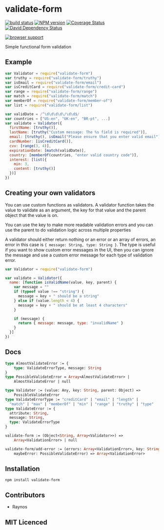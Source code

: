 # validate-form

[![build status][1]][2] [![NPM version][3]][4] [![Coverage Status][5]][6] [![David Dependency Status][9]][10]

[![browser support][11]][12]

Simple functional form validation

## Example

```js
var Validator = require("validate-form")
var truthy = require("validate-form/truthy")
var isEmail = require("validate-form/email")
var isCreditCard = require("validate-form/credit-card")
var range = require("validate-form/range")
var match = require("validate-form/match")
var memberOf = require("validate-form/member-of")
var list = require("validate-form/list")

var validDate = /^\d\d\d\d\/\d\d$/
var countries = ["US-en", "UK-en", "BR-pt", ...]
var validate = Validator({
  firstName: [truthy()],
  lastName: [truthy("Custom message: The %s field is required")],
  email: [truthy(), isEmail("Please ensure that you enter valid email")],
  cardNumber: [isCreditCard()],
  cvv: [range(3, 4)],
  expirationDate: [match(validDate)],
  country: [memberOf(countries, "enter valid country code")],
  interest: [list({
    min: 3,
    content: [truthy()]
  })]
})
```

## Creating your own validators

You can use custom functions as validators. A validator function takes the
  value to validate as an argument, the key for that value and the
  parent object that the value is on.

You can use the key to make more readable validation errors and you
  can use the parent to do validation logic across multiple properties

A validator should either return nothing or an error or an array of errors,
  an error in this case is `{ message: String, type: String }`. The type
  is useful if you want to show custom error messages in the UI, then you
  can ignore the message and use a custom error message for each type of
  validation error.

```js
var Validator = require("validate-form")

var validate = Validator({
  name: [function isValidName(value, key, parent) {
    var message = ""
    if (typeof value !== "string") {
      message = key + " should be a string"
    } else if (value.length < 4) {
      message = key + " should be at least 4 characters"
    }

    if (message) {
      return { message: message, type: "invalidName" }
    }
  }]
})
```

## Docs

```ocaml
type AlmostValidateError := {
    type: ValidateErrorType, message: String
}
type PossibleValidateError = Array<AlmostValidateError> |
    AlmostValidateError | null

type Validator := (value: Any, key: String, parent: Object) =>
    PossibleValidateError
type ValidateErrorType := "creditCard" | "email" | "length" |
  "match" | "max" | "memberOf" | "min" | "range" | "truthy" | "type"
type ValidateError := {
  attribute: String,
  message: String,
  type: ValidateErrorType
}

validate-form := (Object<String, Array<Validator>>) =>
    Array<ValidationError> | null

validate-form/add-error := (errors: Array<ValidationError>, key: String,
    maybeError: PossibleValidateError) => Array<ValidationError>
```

## Installation

`npm install validate-form`

## Contributors

 - Raynos

## MIT Licenced


  [1]: https://secure.travis-ci.org/Colingo/validate-form.png
  [2]: https://travis-ci.org/Colingo/validate-form
  [3]: https://badge.fury.io/js/validate-form.png
  [4]: https://badge.fury.io/js/validate-form
  [5]: https://coveralls.io/repos/Colingo/validate-form/badge.png
  [6]: https://coveralls.io/r/Colingo/validate-form
  [7]: https://gemnasium.com/Colingo/validate-form.png
  [8]: https://gemnasium.com/Colingo/validate-form
  [9]: https://david-dm.org/Colingo/validate-form.png
  [10]: https://david-dm.org/Colingo/validate-form
  [11]: https://ci.testling.com/Colingo/validate-form.png
  [12]: https://ci.testling.com/Colingo/validate-form
